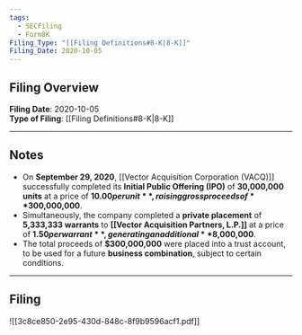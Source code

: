 ```yaml
---
tags:
  - SECFiling
  - Form8K
Filing_Type: "[[Filing Definitions#8-K|8-K]]"
Filing_Date: 2020-10-05
---
```


## Filing Overview

**Filing Date**: 2020-10-05  
**Type of Filing**: [[Filing Definitions#8-K|8-K]]  

---

## Notes

- On **September 29, 2020**, [[Vector Acquisition Corporation (VACQ)]] successfully completed its **Initial Public Offering (IPO)** of **30,000,000 units** at a price of **$10.00 per unit**, raising gross proceeds of **$300,000,000**.
- Simultaneously, the company completed a **private placement** of **5,333,333 warrants** to **[[Vector Acquisition Partners, L.P.]]** at a price of **$1.50 per warrant**, generating an additional **$8,000,000**.
- The total proceeds of **$300,000,000** were placed into a trust account, to be used for a future **business combination**, subject to certain conditions.

---

## Filing

![[3c8ce850-2e95-430d-848c-8f9b9596acf1.pdf]]
